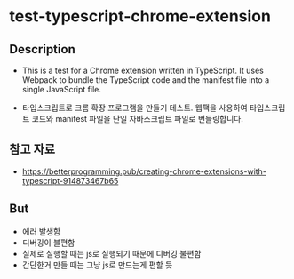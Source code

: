 # test-typescript-chrome-extension

## Description

- This is a test for a Chrome extension written in TypeScript. It uses Webpack to bundle the TypeScript code and the manifest file into a single JavaScript file.

- 타입스크립트로 크롬 확장 프로그램을 만들기 테스트. 웹팩을 사용하여 타입스크립트 코드와 manifest 파일을 단일 자바스크립트 파일로 번들링합니다.

## 참고 자료

- https://betterprogramming.pub/creating-chrome-extensions-with-typescript-914873467b65

## But

- 에러 발생함
- 디버깅이 불편함
- 실제로 실행할 때는 js로 실행되기 때문에 디버깅 불편함
- 간단한거 만들 때는 그냥 js로 만드는게 편할 듯
